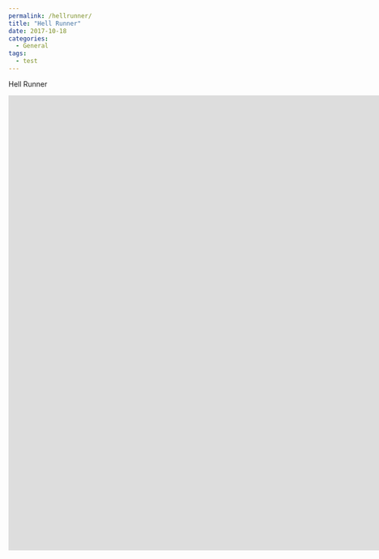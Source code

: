 ```yaml
---
permalink: /hellrunner/
title: "Hell Runner"
date: 2017-10-18
categories:
  - General
tags:
  - test
---
```

Hell Runner
<iframe src="https://jjrwalker.github.io/assets/unity/hell_runner/index.html" style="border:0px #000000 none;" name="Game name" scrolling="no" frameborder="1" marginheight="0px" marginwidth="0px" height="900px" width="1600px"></iframe>
